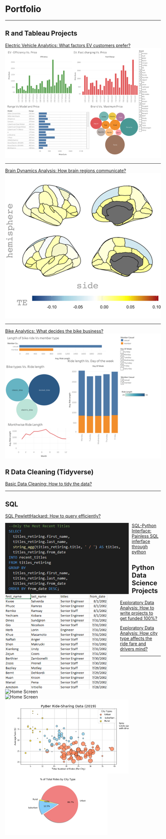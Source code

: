 # Portfolio

---

## R and Tableau Projects

[Electric Vehicle Analytics: What factors EV customers prefer?](https://github.com/JoeChun1213/Tableau---Electric-Vehicle-)
<img src="images/Dashboard.gif?raw=true"/>

---
[Brain Dynamics Analysis: How brain regions communicate?](https://github.com/JoeChun1213/ArtOfVisualization-2)
<img src="images/Brain.gif?raw=true"/>

---
[Bike Analytics: What decides the bike business? ](https://github.com/JoeChun1213/ArtOfVisualization-2)
<img src="images/Bike.gif?raw=true"/>

## R Data Cleaning (Tidyverse)

[Basic Data Cleaning: How to tidy the data?](https://github.com/JoeChun1213/DataCleaning-dplyr-)


---

## SQL

[SQL PewlettHackard: How to query efficiently?](https://github.com/JoeChun1213/SQL_PewlettHackardAnalysis)

<img src="images/most_recent_titles_only.png?raw=true"
     alt="Home Screen"
     style="float: left; margin-right: 10px;"
     width="400"/>
 <img src="images/most_recent_titles_only_output.png?raw=true"
     alt="Home Screen"
     style="float: left; margin-right: 40px;"
     width="332"/>     

[SQL-Python Interface: Painless SQL inferface through python](https://github.com/JoeChun1213/DataCleaning-dplyr-)


## Python Data Science Projects

 [Exploratory Data Analysis: How to write projects to get funded 100%? ](https://github.com/JoeChun1213/ExploratoryDataAnalysis-2)
 
 <img src="images/LaunchedHour?raw=true"
     alt="Home Screen"
     style="float: left; margin-right: 10px;"
     width="400"/>
 <img src="images/ProjectWeeks?raw=true"
     alt="Home Screen"
     style="float: left; margin-right: 40px;"
     width="332"/> 
 [Exploratory Data Analysis: How city type affects the ride fare and drivers mind?](https://github.com/JoeChun1213/ExploratoryDataAnalysis-1)
 
 <img src="https://github.com/Shannon-Goddard/PyBer_Analysis/blob/master/analysis/Fig1.png?raw=true"
     alt="Home Screen"
     style="float: left; margin-right: 10px;"
     width="400"/>
 <img src="images/Drivers.png?raw=true"
     alt="Home Screen"
     style="float: left; margin-right: 40px;"
     width="332"/> 
 
 
 []()

--- 

